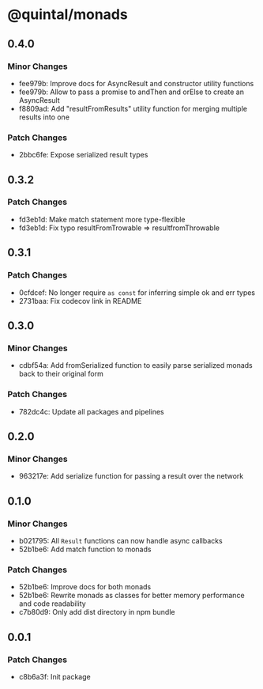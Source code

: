 # @quintal/monads

## 0.4.0

### Minor Changes

- fee979b: Improve docs for AsyncResult and constructor utility functions
- fee979b: Allow to pass a promise to andThen and orElse to create an AsyncResult
- f8809ad: Add "resultFromResults" utility function for merging multiple results into one

### Patch Changes

- 2bbc6fe: Expose serialized result types

## 0.3.2

### Patch Changes

- fd3eb1d: Make match statement more type-flexible
- fd3eb1d: Fix typo resultFromTrowable => resultfromThrowable

## 0.3.1

### Patch Changes

- 0cfdcef: No longer require `as const` for inferring simple ok and err types
- 2731baa: Fix codecov link in README

## 0.3.0

### Minor Changes

- cdbf54a: Add fromSerialized function to easily parse serialized monads back to their original form

### Patch Changes

- 782dc4c: Update all packages and pipelines

## 0.2.0

### Minor Changes

- 963217e: Add serialize function for passing a result over the network

## 0.1.0

### Minor Changes

- b021795: All `Result` functions can now handle async callbacks
- 52b1be6: Add match function to monads

### Patch Changes

- 52b1be6: Improve docs for both monads
- 52b1be6: Rewrite monads as classes for better memory performance and code readability
- c7b80d9: Only add dist directory in npm bundle

## 0.0.1

### Patch Changes

- c8b6a3f: Init package
